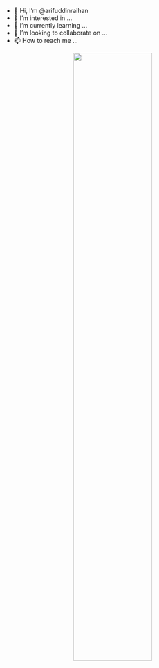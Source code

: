- 👋 Hi, I’m @arifuddinraihan
- 👀 I’m interested in ...
- 🌱 I’m currently learning ...
- 💞️ I’m looking to collaborate on ...
- 📫 How to reach me ...

<!---
arifuddinraihan/arifuddinraihan is a ✨ special ✨ repository because its `README.md` (this file) appears on your GitHub profile.
You can click the Preview link to take a look at your changes.
--->


<p align="center">
  <img width="60%" src="https://streak-stats.demolab.com?user=arifuddinraihan&theme=dark&hide_border=true&border_radius=5&fire=C5E22E&ring=47DD50&dates=71DD8B&stroke=59CBDD&currStreakLabel=59CBDD&sideNums=3CC62CE5&sideLabels=59CBDD" />
</p>

